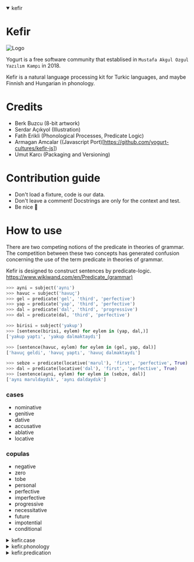 <details open>
<summary open>kefir</summary>

# Kefir

![Logo](https://avatars1.githubusercontent.com/u/42190640?s=200&v=4)

Yogurt is a free software community that establised in `Mustafa Akgul Ozgul Yazılım Kampı` in 2018.

Kefir is a natural language processing kit for Turkic languages, and maybe Finnish and Hungarian in phonology.

# Credits

- Berk Buzcu (8-bit artwork)
- Serdar Açıkyol (Illustration)
- Fatih Erikli (Phonological Processes, Predicate Logic)
- Armagan Amcalar ((Javascript Port)[https://github.com/yogurt-cultures/kefir-js])
- Umut Karcı (Packaging and Versioning)

# Contribution guide
- Don't load a fixture, code is our data.
- Don't leave a comment! Docstrings are only for the context and test.
- Be nice 🦄

# How to use

There are two competing notions of the predicate in theories of grammar.
The competition between these two concepts has generated confusion concerning
the use of the term predicate in theories of grammar.

Kefir is designed to construct sentences by predicate-logic.  
https://www.wikiwand.com/en/Predicate_(grammar)

```python
>>> ayni = subject('aynı')
>>> havuc = subject('havuç')
>>> gel = predicate('gel', 'third', 'perfective')
>>> yap = predicate('yap', 'third', 'perfective')
>>> dal = predicate('dal', 'third', 'progressive')
>>> dal = predicate(dal, 'third', 'perfective')

>>> birisi = subject('yakup')
>>> [sentence(birisi, eylem) for eylem in (yap, dal,)]
['yakup yaptı', 'yakup dalmaktaydı']

>>> [sentence(havuc, eylem) for eylem in (gel, yap, dal)]
['havuç geldi', 'havuç yaptı', 'havuç dalmaktaydı']

>>> sebze = predicate(locative('marul'), 'first', 'perfective', True)
>>> dal = predicate(locative('dal'), 'first', 'perfective', True)
>>> [sentence(ayni, eylem) for eylem in (sebze, dal)]
['aynı maruldaydık', 'aynı daldaydık']

```

### cases

- nominative
- genitive
- dative
- accusative
- ablative
- locative

### copulas

 - negative
 - zero
 - tobe
 - personal
 - perfective
 - imperfective
 - progressive
 - necessitative
 - future
 - impotential
 - conditional

</details>
<details>
<summary>kefir.case</summary>

# Grammatical Cases

Implemented only six grammatical cases.

- Nominative
- Genitive
- Dative
- Accusative
- Ablative
- Locative

Turkish has 9 more cases.

- Essive
- Instrumental
- Inclusive
- Abessive
- Likeness
- Coverage
- Qualitative
- Conditional
- Possesive

Detailed explaination:
https://en.wikibooks.org/wiki/Turkish/Cases

TODO: Enum'lardaki rakamlar yerine auto() kullanılmalı.

## nominative case (yalın in turkish)
the simplest grammatical case, there's no suffix to
affix in that case.

nominative comes from latin cāsus nominātīvus 
means case for naming.


## ablative case (ayrılma in turkish)
a grammatical case for nouns, pronouns and adjectives in
the grammar of various languages; it is sometimes used to
express motion away from something, among other uses.

✎︎ examples
```
adalar[dan] geldim
merkez[den] geçtim
teyit[ten] geçtim
açlık[tan] öldüm
```


## accusative (ilgi in turkish)
The accusative case (abbreviated acc) of a noun is the
grammatical case used to mark the direct object of a
transitive verb. The same case is used in many
languages for the objects of (some or all) prepositions. 

✎︎ examples
```
aday[ı] yedim
evim[i] yaptım
üzüm[ü] pişirdim
```


## genitive case (genitifler in turkish)
In grammar, the genitive is the grammatical case
that marks a word, usually a noun, as modifying
another word, also usually a noun.

✎︎ examples
```
hanımelinin çiçeği (flower of a plant called hanımeli)
kadının ayakkabısı (shoes of the woman)
باب بيت bābu baytin (the door of a house)
mari[i] nie ma w domu (maria is not at home)
```


## dative case (yönelme in turkish)
In some languages, the dative is used to mark the
indirect object of a sentence.

✎︎ examples
```
marya yakup'a bir drink verdi (maria gave jacob a drink)
maria jacobī potum dedit (maria gave jacob a drink)
```


## locative case (bulunma in turkish)
Locative is a grammatical case which indicates a location.
It corresponds vaguely to the English prepositions "in",
"on", "at", and "by". 

✎︎ examples
```
bahçe[de] hanımeli var.
yorum[da] iyi beatler var.
kalem[de] güzel uç var.
```

</details>
<details>
<summary>kefir.phonology</summary>

# Turkish phonology

In Hungarian, Finnish, and Turkic languages
vowel sounds are organized in a concept called
vowel harmony. Vowels may be classified as Back
or Front vowels, based on the placement of the
sound in the mouth.

```
 Front Vowels
+----------------+
 Unrounded  ⟨e⟩ ⟨i⟩
 Rounded    ⟨ü⟩ ⟨ö⟩

 Back Vowels
+----------------+
 Unrounded  ⟨a⟩ ⟨ı⟩
 Rounded    ⟨u⟩ ⟨o⟩
```

TODO: Document consonant harmony.

#### swap_front_and_back
Swaps front sounds to back, and vice versa

```python
>>> swap_front_and_back('acak')
'ecek'

>>> swap_front_and_back('ocok')
'öcök'

>>> swap_front_and_back('öcök')
'ocok'

>>> swap_front_and_back('acak')
'ecek'

```


## Voicing or sonorization (yumuşama in turkish)
to make pronouncation easier, nouns ending
with these sounds.

```
⟨p⟩ ⟨ç⟩ ⟨t⟩ ⟨k⟩ 
```

may be softened by replacing them in order:

```
⟨b⟩ ⟨c⟩ ⟨d⟩ ⟨ğ⟩
```

✎︎ examples
```
ço⟨p⟩un → ço⟨b⟩un
ağa⟨ç⟩ın → ağa⟨c⟩n
kağı⟨t⟩ın → kağı⟨d⟩ın 
ren⟨k⟩in → ren⟨g⟩in
```

✎︎ examples in other languages
```
li⟨f⟩e → li⟨v⟩e
stri⟨f⟩e → stri⟨v⟩e
proo⟨f⟩ → pro⟨v⟩e
```


## Devoicing or desonorization (sertleşme in turkish)
to make pronouncation easier, nouns ending with
these sounds:
```
⟨p⟩ ⟨ç⟩ ⟨t⟩ ⟨k⟩
```

may be hardened by replacing them in order:
```
⟨b⟩ ⟨c⟩ ⟨d⟩ ⟨ğ⟩
```

✎︎ examples
```
ço⟨p⟩un → ço⟨b⟩un
ağa⟨ç⟩ın → ağa⟨c⟩n
kağı⟨t⟩ın → kağı⟨d⟩ın 
ren⟨k⟩in → ren⟨g⟩in
```

✎︎ examples in other languages
```
dogs → dogs ([ɡz])
missed → missed ([st])
whizzed → whizzed ([zd])
prośba → prɔʑba
просьба → prozʲbə
```

</details>
<details>
<summary>kefir.predication</summary>

# Turkish Predication and Copula

turkish language copulas, which are called as ek-eylem which
literally means 'suffix-verb' are one of the most distinct
features of turkish grammar.

TODO: Remove unused imports.

#### zero copula
is the rule for third person, as in hungarian
and russian. that means two nouns, or a noun and an
adjective can be juxtaposed to make a sentence without
using any copula. third person plural might be indicated
with the use of plural suffix "-lar/-ler". 

✎︎ examples
```
yogurt kültür (yogurt [is-a] culture)
abbas yolcu (abbas [is-a] traveller)
evlerinin önü yonca (the front of their home [is-a] plant called yonca)
```

✎︎ tests
```python
>>> zero('yolcu')
'yolcu'

 ```


#### negative
negation is indicated by the negative copula değil. 
değil is never used as a suffix, but it takes suffixes
according to context. 

✎︎ examples
```
yogurt kültür değildir (yogurt [is-not-a] culture)
abbas yolcu değildir (abbas [is-not-a] traveller)
evlerinin önü yonca değildir (the front of their home [is-not-a] yonca)
```

✎︎ tests
```python
>>> negative('yolcu')
'yolcu değil'

```


### tobe
turkish "to be" as regular/auxiliary verb (olmak).

✎︎ examples
```
yogurt kültürdür (yogurt [is] culture)
abbas yolcudur (abbas [is] traveller)
evlerinin önü yoncadır (the front of their home [is] plant called yonca)
```

✎︎ tests
```python
>>> tobe('yolcu')
'yolcudur'
>>> tobe('üzüm')
'üzümdür'
>>> tobe('yonca')
'yoncadır'

```


### personification copula

✎︎ examples
```
ben buralıyım (i'm from here)
sen oralısın (you're from over there)
aynı gezegenliyiz (we're from same planet)
```

✎︎ tests
```python
>>> personal('uçak', Person.FIRST, is_plural=False)
'uçağım'

>>> personal('oralı', Person.SECOND, is_plural=False)
'oralısın'

>>> personal('gezegenli', Person.FIRST, is_plural=True)
'gezegenliyiz'

```


### inferential mood (-miş in turkish)
it is used to convey information about events
which were not directly observed or were inferred by the speaker. 

✎︎ examples
```
elmaymışım (i was an apple as i've heard)
üzülmüşsün (you were sad as i've heard)
doktormuş (he/she/it was a doctor as i've heard)
üzümmüşsün (you were a grape as i've heard)
```

✎︎ tests
```python
>>> inferential('öğretmen', Person.SECOND, is_plural=False)
'öğretmenmişsin'

>>> inferential('üzül', Person.SECOND, is_plural=False)
'üzülmüşsün'

>>> inferential('robot', Person.FIRST, is_plural=False)
'robotmuşum'

>>> inferential('robot', Person.THIRD, is_plural=False)
'robotmuş'

>>> inferential('ada', Person.THIRD, is_plural=False)
'adaymış'

```


### inferential mood (-isem in turkish)
It is a grammatical mood used to express a proposition whose
validity is dependent on some condition, possibly counterfactual.

✎︎ examples
```
elmaysam (if i am an apple)
üzümsen (if you are a grape)
bıçaklarsa (if they are a knife)
```

✎︎ tests
```python
>>> conditional('elma', Person.FIRST, is_plural=False)
'elmaysam'
>>> conditional('üzüm', Person.SECOND, is_plural=False)
'üzümsen'
>>> conditional('bıçak', Person.THIRD, is_plural=True)
'bıçaklarsa'

```


### alethic modality (-idi in turkish)
linguistic modality that indicates modalities of truth,
in particular the modalities of logical necessity,
possibility or impossibility.

✎︎ examples
```
elmaydım (i was an apple)
üzümdün (you were a grape)
doktordu (he/she/it was a doctor)
```

✎︎ tests
```python
>>> perfective('açık', Person.FIRST, is_plural=False)
'açıktım'

>>> perfective('oralı', Person.SECOND, is_plural=False)
'oralıydın'

>>> perfective('dalda', Person.FIRST, is_plural=False)
'daldaydım'

>>> perfective('dalda', Person.THIRD, is_plural=False)
'daldaydı'

>>> perfective('dalda', Person.FIRST, is_plural=True)
'daldaydık'

>>> perfective('dalda', Person.SECOND, is_plural=True)
'daldaydınız'

>>> perfective('dalda', Person.THIRD, is_plural=True)
'daldaydılar'

>>> perfective('gezegende', Person.THIRD, is_plural=True)
'gezegendeydiler'

```


### the imperfective (-iyor in turkish)
grammatical aspect used to describe a situation viewed with interior composition. 
describes ongoing, habitual, repeated, or similar semantic roles, 
whether that situation occurs in the past, present, or future.

✎︎ examples
```
gidiyorum (i'm going)
kayıyor (he's skating)
üzümlüyor (he's graping)
```

✎︎ tests
```python
>>> imperfective('açı', Person.FIRST, is_plural=False)
'açıyorum'

>>> imperfective('açık', Person.FIRST, is_plural=False)
'açıkıyorum'

>>> imperfective('oralı', Person.SECOND, is_plural=False)
'oralıyorsun'

>>> imperfective('dal', Person.THIRD, is_plural=False)
'dalıyor'

>>> imperfective('dal', Person.FIRST, is_plural=True)
'dalıyoruz'

>>> imperfective('dal', Person.FIRST, is_plural=True)
'dalıyoruz'

>>> imperfective('dal', Person.SECOND, is_plural=True)
'dalıyorsunuz'

>>> imperfective('dal', Person.THIRD, is_plural=True)
'dalıyorlar'

```


### the future tense (-iyor in turkish)
is a verb form that generally marks the event described by the verb as not
having happened yet, but expected to happen in the future.

✎︎ examples
```
gidecek (he'll go)
ölecek (he'll die)
can alacak (he'll kill someone)
```

✎︎ tests
```python
>>> future('gel', Person.FIRST, is_plural=False)
'geleceğim'

>>> future('açık', Person.FIRST, is_plural=False)
'açıkacağım'

>>> future('gel', Person.FIRST, is_plural=True)
'geleceğiz'

```


### progressive tense

✎︎ examples
gülmekteyim (i am in the process of laughing)
ölmekteler (they are in the process of dying 👾)

✎︎ tests
```python
>>> progressive('gel', Person.FIRST, is_plural=False)
'gelmekteyim'

>>> progressive('açık', Person.FIRST, is_plural=False)
'açıkmaktayım'

>>> progressive('gel', Person.FIRST, is_plural=True)
'gelmekteyiz'

```


### necessitative copula

✎︎ examples
```
gitmeliyim (i must go)
kaçmalıyım (i must run away)
```

✎︎ tests
```python
>>> necessitative('git', Person.FIRST, is_plural=False)
'gitmeliyim'

>>> necessitative('açık', Person.FIRST, is_plural=False)
'açıkmalıyım'

>>> necessitative('uza', Person.FIRST, is_plural=True)
'uzamalıyız'

```


### impotential copula

✎︎ examples
```
gidemem (i cannot come)
kaçamayız (we cannot run away)
```

✎︎ tests
```python
>>> impotential('git', Person.FIRST, is_plural=False)
'gidemem'

>>> impotential('git', Person.SECOND, is_plural=False)
'gidemezsin'

>>> impotential('git', Person.THIRD, is_plural=False)
'gidemez'

>>> impotential('git', Person.FIRST, is_plural=True)
'gidemeyiz'

>>> impotential('git', Person.FIRST, is_plural=True)
'gidemeyiz'

>>> impotential('git', Person.SECOND, is_plural=True)
'gidemezsiniz'

>>> impotential('git', Person.THIRD, is_plural=True)
'gidemezler'

>>> impotential('al', Person.THIRD, is_plural=True)
'alamazlar'

```

</details>
